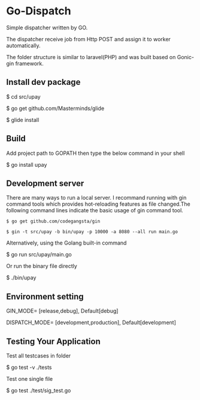 # Go-Dispatch

Simple dispatcher written by GO.

The dispatcher receive job from Http POST and assign it to worker automatically.

The folder structure is similar to laravel(PHP) and was built based on Gonic-gin framework.

## Install dev package

$ cd src/upay

$ go get github.com/Masterminds/glide

$ glide install

## Build

Add project path to GOPATH then type the below command in your shell

$ go install upay

## Development server

There are many ways to run a local server. I recommand running with gin command tools which
provides hot-reloading features as file changed.The following command lines indicate the basic
usage of gin command tool.

```
$ go get github.com/codegangsta/gin

$ gin -t src/upay -b bin/upay -p 10000 -a 8080 --all run main.go

```

Alternatively, using the Golang built-in command

$ go run src/upay/main.go

Or run the binary file directly

$ ./bin/upay

## Environment setting

GIN_MODE= [release,debug], Default[debug]

DISPATCH_MODE= [development,production], Default[development]

## Testing Your Application

Test all testcases in folder

$ go test -v ./tests

Test one single file

$ go test ./test/sig_test.go 
